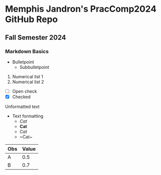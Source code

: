 # Memphis Jandron's PracComp2024 GitHub Repo
## Fall Semester 2024
### Markdown Basics

- Bulletpoint
	- Subbulletpoint

1. Numerical list 1
2. Numerical list 2

- [ ] Open check
- [x] Checked 

Unformatted text

- Text formatting
	- _Cat_
	- __Cat__
	- _*Cat*_
	- ~Cat~

| Obs | Value |
| --- | ----- |
| A   | 0.5   |
| B   | 0.7   |

